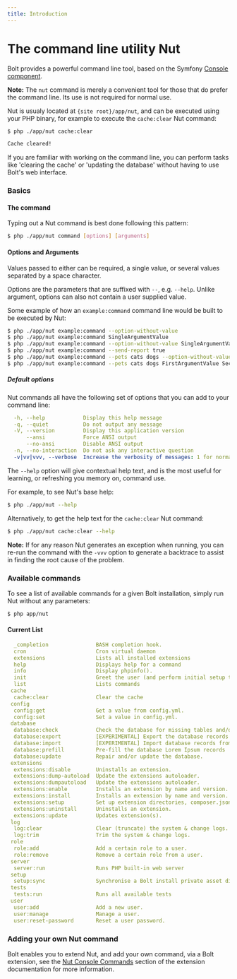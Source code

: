 ```yaml
---
title: Introduction
---
```

The command line utility Nut
============================

Bolt provides a powerful command line tool, based on the Symfony
[Console component][console].

<p class="note"><strong>Note:</strong> The <code>nut</code> command is merely
a convenient tool for those that do prefer the command line. Its use is not
required for normal use.</p>

Nut is usualy located at `{site root}/app/nut`, and can be executed using your
PHP binary, for example to execute the `cache:clear` Nut command:

```bash
$ php ./app/nut cache:clear

Cache cleared!
```

If you are familiar with working on the command line, you can perform tasks
like 'clearing the cache' or 'updating the database' without having to use
Bolt's web interface.


### Basics

#### The command

Typing out a Nut command is best done following this pattern:

```bash
$ php ./app/nut command [options] [arguments]
```

#### Options and Arguments

Values passed to either can be required, a single value, or several values
separated by a space character.

Options are the parameters that are suffixed with `--`, e.g. `--help`. Unlike
argument, options can also not contain a user supplied value.

Some example of how an `example:command` command line would be built to be
executed by Nut:

```bash
$ php ./app/nut example:command --option-without-value
$ php ./app/nut example:command SingleArgumentValue
$ php ./app/nut example:command --option-without-value SingleArgumentValue
$ php ./app/nut example:command --send-report true
$ php ./app/nut example:command --pets cats dogs --option-without-value
$ php ./app/nut example:command --pets cats dogs FirstArgumentValue SecondArgumentValue
```


##### Default options

Nut commands all have the following set of options that you can add to your
command line:

```yaml
  -h, --help            Display this help message
  -q, --quiet           Do not output any message
  -V, --version         Display this application version
      --ansi            Force ANSI output
      --no-ansi         Disable ANSI output
  -n, --no-interaction  Do not ask any interactive question
  -v|vv|vvv, --verbose  Increase the verbosity of messages: 1 for normal output, 2 for more verbose output and 3 for debug
```

The `--help` option will give contextual help text, and is the most useful for
learning, or refreshing you memory on, command use.

For example, to see Nut's base help:

```bash
$ php ./app/nut --help
```

Alternatively, to get the help text for the `cache:clear` Nut command:

```bash
$ php ./app/nut cache:clear --help
```

<p class="note"><strong>Note:</strong> If for any reason Nut generates an
exception when running, you can re-run the command with the <code>-vvv</code>
option to generate a backtrace to assist in finding the root cause of the
problem.</p>


### Available commands

To see a list of available commands for a given Bolt installation, simply run
Nut without any parameters:

```bash
$ php app/nut
```


#### Current List

```yaml
  _completion               BASH completion hook.
  cron                      Cron virtual daemon
  extensions                Lists all installed extensions
  help                      Displays help for a command
  info                      Display phpinfo().
  init                      Greet the user (and perform initial setup tasks).
  list                      Lists commands
 cache
  cache:clear               Clear the cache
 config
  config:get                Get a value from config.yml.
  config:set                Set a value in config.yml.
 database
  database:check            Check the database for missing tables and/or columns.
  database:export           [EXPERIMENTAL] Export the database records to a YAML or JSON file.
  database:import           [EXPERIMENTAL] Import database records from a YAML or JSON file
  database:prefill          Pre-fill the database Lorem Ipsum records
  database:update           Repair and/or update the database.
 extensions
  extensions:disable        Uninstalls an extension.
  extensions:dump-autoload  Update the extensions autoloader.
  extensions:dumpautoload   Update the extensions autoloader.
  extensions:enable         Installs an extension by name and version.
  extensions:install        Installs an extension by name and version.
  extensions:setup          Set up extension directories, composer.json and required dependencies.
  extensions:uninstall      Uninstalls an extension.
  extensions:update         Updates extension(s).
 log
  log:clear                 Clear (truncate) the system & change logs.
  log:trim                  Trim the system & change logs.
 role
  role:add                  Add a certain role to a user.
  role:remove               Remove a certain role from a user.
 server
  server:run                Runs PHP built-in web server
 setup
  setup:sync                Synchronise a Bolt install private asset directories with the web root.
 tests
  tests:run                 Runs all available tests
 user
  user:add                  Add a new user.
  user:manage               Manage a user.
  user:reset-password       Reset a user password.
```


### Adding your own Nut command

Bolt enables you to extend Nut, and add your own command, via a Bolt extension,
see the [Nut Console Commands][nut-extension] section of the extension
documentation for more information.

[console]: http://symfony.com/doc/2.8/components/console.html
[nut-extension]: ../extensions/intermediate/nut-commands
